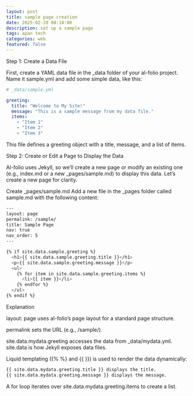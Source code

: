 ```yaml
---
layout: post
title: sample page creation
date: 2025-02-20 08:10:00
description: set up a sample page
tags: apan tech
categories: web
featured: false
---
```


Step 1: Create a Data File

First, create a YAML data file in the _data folder of your al-folio project. Name it sample.yml and add some simple data, like this:

```yml
# _data/sample.yml

greeting:
  title: "Welcome to My Site!"
  message: "This is a sample message from my data file."
  items:
    - "Item 1"
    - "Item 2"
    - "Item 3"
```
This file defines a greeting object with a title, message, and a list of items.

Step 2: Create or Edit a Page to Display the Data

Al-folio uses Jekyll, so we’ll create a new page or modify an existing one (e.g., index.md or a new _pages/sample.md) to display this data. Let’s create a new page for clarity.

Create _pages/sample.md
Add a new file in the _pages folder called sample.md with the following content:
```bash
---
layout: page
permalink: /sample/
title: Sample Page
nav: true
nav_order: 5
---

{% if site.data.sample.greeting %}
  <h1>{{ site.data.sample.greeting.title }}</h1>
  <p>{{ site.data.sample.greeting.message }}</p>
  <ul>
    {% for item in site.data.sample.greeting.items %}
      <li>{{ item }}</li>
    {% endfor %}
  </ul>
{% endif %}
```
Explanation

layout: page uses al-folio’s page layout for a standard page structure.

permalink sets the URL (e.g., /sample/).

site.data.mydata.greeting accesses the data from _data/mydata.yml. site.data is how Jekyll exposes data files.

Liquid templating ({% %} and {{ }}) is used to render the data dynamically:
```bash
{{ site.data.mydata.greeting.title }} displays the title.
{{ site.data.mydata.greeting.message }} displays the message.
```
A for loop iterates over site.data.mydata.greeting.items to create a list.

